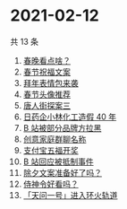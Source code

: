 # 2021-02-12

共 13 条

<!-- BEGIN ZHIHUSEARCH -->
<!-- 最后更新时间 Fri Feb 12 2021 12:18:22 GMT+0800 (CST) -->
1. [春晚看点啥？](https://www.zhihu.com/search?q=春晚)
1. [春节祝福文案](https://www.zhihu.com/search?q=春节祝福文案)
1. [拜年表情包来袭](https://www.zhihu.com/search?q=拜年表情包)
1. [春节头像推荐](https://www.zhihu.com/search?q=新年头像)
1. [唐人街探案三](https://www.zhihu.com/search?q=唐探3)
1. [日药企小林化工造假 40 年](https://www.zhihu.com/search?q=小林化工)
1. [B 站被部分品牌方拉黑](https://www.zhihu.com/search?q=抵制b站)
1. [创意家庭群聊名称](https://www.zhihu.com/search?q=家庭群聊名称)
1. [支付宝五福开奖](https://www.zhihu.com/search?q=支付宝五福)
1. [B 站回应被抵制事件](https://www.zhihu.com/search?q=b站回应)
1. [除夕文案准备好了吗？](https://www.zhihu.com/search?q=除夕文案)
1. [侍神令好看吗？](https://www.zhihu.com/search?q=侍神令好看吗)
1. [「天问一号」进入环火轨道](https://www.zhihu.com/search?q=天问一号)
<!-- END ZHIHUSEARCH -->
